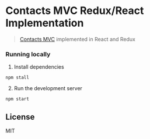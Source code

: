 # Contacts MVC Redux/React Implementation

> [Contacts MVC](https://github.com/contacts-mvc) implemented in React and Redux

### Running locally

1. Install dependencies
  ```shell
  npm stall
  ```
2. Run the development server
  ```shell
  npm start
  ```

## License
MIT

